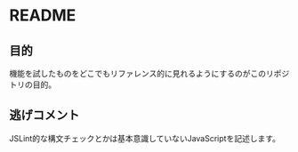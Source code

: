 # README

## 目的

機能を試したものをどこでもリファレンス的に見れるようにするのがこのリポジトリの目的。

## 逃げコメント

JSLint的な構文チェックとかは基本意識していないJavaScriptを記述します。